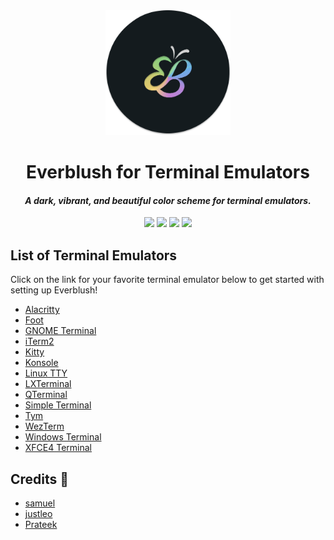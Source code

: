 <div align="center">
    <img src="https://raw.githubusercontent.com/Everblush/.github/main/assets/logo.png" height="200px" width="200px" alt="logo"> 
</div>

<h1 align="center">Everblush for Terminal Emulators</h1>

<h4 align="center"><i>A dark, vibrant, and beautiful color scheme for terminal emulators.</i></h4>

<p align="center">
    <a href="https://github.com/Everblush/terminal-emulators/stars"><img src="https://img.shields.io/github/stars/Everblush/terminal-emulators?color=e57474&labelColor=1e2528&style=for-the-badge"></a>
    <a href="https://github.com/Everblush/terminal-emulators/issues"><img src="https://img.shields.io/github/issues/Everblush/terminal-emulators?color=67b0e8&labelColor=1e2528&style=for-the-badge"></a>
    <a href="https://github.com/Everblush/terminal-emulators/blob/main/LICENSE"><img src="https://img.shields.io/static/v1?label=license&message=MIT&color=8ccf7e&labelColor=1e2528&style=for-the-badge"></a>
    <a href="https://github.com/Everblush/terminal-emulators/network/members"><img src="https://img.shields.io/github/forks/Everblush/terminal-emulators?color=e5c76b&labelColor=1e2528&style=for-the-badge"></a>
</p>

## List of Terminal Emulators

Click on the link for your favorite terminal emulator below to get started with setting up Everblush!

- [Alacritty](https://github.com/prateektade/everblush-terminal-emulators/tree/rework-repository/src/alacritty)
- [Foot](https://github.com/prateektade/everblush-terminal-emulators/tree/rework-repository/src/foot)
- [GNOME Terminal](https://github.com/prateektade/everblush-terminal-emulators/tree/rework-repository/src/gnome-terminal)
- [iTerm2](https://github.com/prateektade/everblush-terminal-emulators/tree/rework-repository/src/iterm2)
- [Kitty](https://github.com/prateektade/everblush-terminal-emulators/tree/rework-repository/src/kitty)
- [Konsole](https://github.com/prateektade/everblush-terminal-emulators/tree/rework-repository/src/konsole)
- [Linux TTY](https://github.com/prateektade/everblush-terminal-emulators/tree/rework-repository/src/linux-tty)
- [LXTerminal](https://github.com/prateektade/everblush-terminal-emulators/tree/rework-repository/src/lxterminal)
- [QTerminal](https://github.com/prateektade/everblush-terminal-emulators/tree/rework-repository/src/qterminal)
- [Simple Terminal](https://github.com/prateektade/everblush-terminal-emulators/tree/rework-repository/src/simple-terminal)
- [Tym](https://github.com/prateektade/everblush-terminal-emulators/tree/rework-repository/src/tym)
- [WezTerm](https://github.com/prateektade/everblush-terminal-emulators/tree/rework-repository/src/wezterm)
- [Windows Terminal](https://github.com/prateektade/everblush-terminal-emulators/tree/rework-repository/src/windows-terminal)
- [XFCE4 Terminal](https://github.com/prateektade/everblush-terminal-emulators/tree/rework-repository/src/xfce4-terminal)

## Credits 💝
- [samuel](https://github.com/samuelnihbos)
- [justleo](https://github.com/justleoo)
- [Prateek](https://github.com/prateektade)
